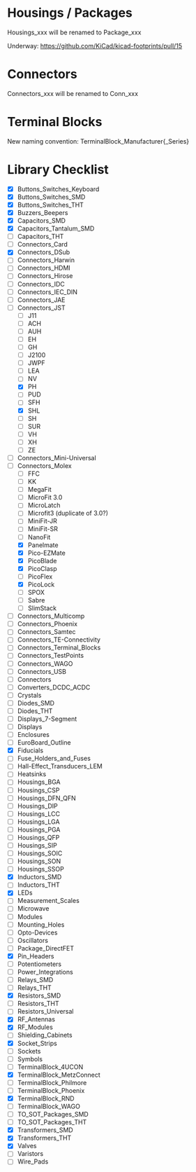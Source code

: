 # Housings / Packages

Housings_xxx will be renamed to Package_xxx

Underway: https://github.com/KiCad/kicad-footprints/pull/15

# Connectors

Connectors_xxx will be renamed to Conn_xxx

# Terminal Blocks

New naming convention: TerminalBlock_Manufacturer{_Series}

# Library Checklist

- [x] Buttons_Switches_Keyboard
- [x] Buttons_Switches_SMD
- [x] Buttons_Switches_THT
- [x] Buzzers_Beepers
- [x] Capacitors_SMD
- [x] Capacitors_Tantalum_SMD
- [ ] Capacitors_THT
- [ ] Connectors_Card
- [x] Connectors_DSub
- [ ] Connectors_Harwin
- [ ] Connectors_HDMI
- [ ] Connectors_Hirose
- [ ] Connectors_IDC
- [ ] Connectors_IEC_DIN
- [ ] Connectors_JAE
- [ ] Connectors_JST
   - [ ] J11
   - [ ] ACH
   - [ ] AUH
   - [ ] EH
   - [ ] GH
   - [ ] J2100
   - [ ] JWPF
   - [ ] LEA
   - [ ] NV
   - [x] PH
   - [ ] PUD
   - [ ] SFH
   - [x] SHL
   - [ ] SH
   - [ ] SUR
   - [ ] VH
   - [ ] XH
   - [ ] ZE
- [ ] Connectors_Mini-Universal
- [ ] Connectors_Molex
  - [ ] FFC
  - [ ] KK
  - [ ] MegaFit
  - [ ] MicroFit 3.0
  - [ ] MicroLatch
  - [ ] Microfit3 (duplicate of 3.0?)
  - [ ] MiniFit-JR
  - [ ] MiniFit-SR
  - [ ] NanoFit
  - [x] Panelmate
  - [x] Pico-EZMate
  - [x] PicoBlade
  - [x] PicoClasp
  - [ ] PicoFlex
  - [x] PicoLock
  - [ ] SPOX
  - [ ] Sabre
  - [ ] SlimStack
- [ ] Connectors_Multicomp
- [ ] Connectors_Phoenix
- [ ] Connectors_Samtec
- [ ] Connectors_TE-Connectivity
- [ ] Connectors_Terminal_Blocks
- [ ] Connectors_TestPoints
- [ ] Connectors_WAGO
- [ ] Connectors_USB
- [ ] Connectors
- [ ] Converters_DCDC_ACDC
- [ ] Crystals
- [ ] Diodes_SMD
- [ ] Diodes_THT
- [ ] Displays_7-Segment
- [ ] Displays
- [ ] Enclosures
- [ ] EuroBoard_Outline
- [x] Fiducials
- [ ] Fuse_Holders_and_Fuses
- [ ] Hall-Effect_Transducers_LEM
- [ ] Heatsinks
- [ ] Housings_BGA
- [ ] Housings_CSP
- [ ] Housings_DFN_QFN
- [ ] Housings_DIP
- [ ] Housings_LCC
- [ ] Housings_LGA
- [ ] Housings_PGA
- [ ] Housings_QFP
- [ ] Housings_SIP
- [ ] Housings_SOIC
- [ ] Housings_SON
- [ ] Housings_SSOP
- [x] Inductors_SMD
- [ ] Inductors_THT
- [x] LEDs
- [ ] Measurement_Scales
- [ ] Microwave
- [ ] Modules
- [ ] Mounting_Holes
- [ ] Opto-Devices
- [ ] Oscillators
- [ ] Package_DirectFET
- [x] Pin_Headers
- [ ] Potentiometers
- [ ] Power_Integrations
- [ ] Relays_SMD
- [ ] Relays_THT
- [x] Resistors_SMD
- [ ] Resistors_THT
- [ ] Resistors_Universal
- [x] RF_Antennas
- [x] RF_Modules
- [ ] Shielding_Cabinets
- [x] Socket_Strips
- [ ] Sockets
- [ ] Symbols
- [ ] TerminalBlock_4UCON
- [x] TerminalBlock_MetzConnect
- [ ] TerminalBlock_Philmore
- [ ] TerminalBlock_Phoenix
- [x] TerminalBlock_RND
- [ ] TerminalBlock_WAGO
- [ ] TO_SOT_Packages_SMD
- [ ] TO_SOT_Packages_THT
- [x] Transformers_SMD
- [x] Transformers_THT
- [x] Valves
- [ ] Varistors
- [ ] Wire_Pads
